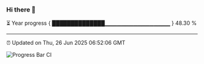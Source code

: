 ### Hi there 👋

⏳ Year progress { ██████████████▁▁▁▁▁▁▁▁▁▁▁▁▁▁▁▁ } 48.30 %

---

⏰ Updated on Thu, 26 Jun 2025 06:52:06 GMT

![Progress Bar CI](https://github.com/IshwaranRudhara/GIT-ACTION/workflows/Progress%20Bar%20CI/badge.svg)

